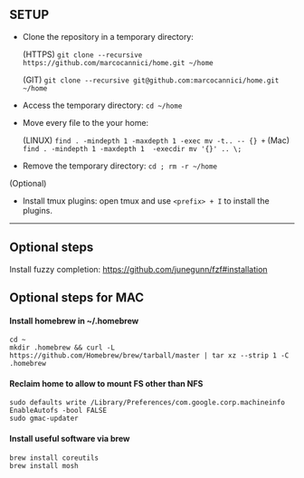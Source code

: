 ## SETUP
* Clone the repository in a temporary directory:

  (HTTPS) `git clone --recursive https://github.com/marcocannici/home.git ~/home`
  
  (GIT) `git clone --recursive git@github.com:marcocannici/home.git ~/home`

* Access the temporary directory: `cd ~/home`

* Move every file to the your home:

  (LINUX) `find . -mindepth 1 -maxdepth 1 -exec mv -t.. -- {} +`
  (Mac) `find . -mindepth 1 -maxdepth 1  -execdir mv '{}' .. \;`
  
* Remove the temporary directory: `cd ; rm -r ~/home`

(Optional)
* Install tmux plugins: open tmux and use `<prefix> + I` to install the plugins.

---

## Optional steps
Install fuzzy completion:
https://github.com/junegunn/fzf#installation

## Optional steps for MAC
#### Install homebrew in ~/.homebrew
```
cd ~
mkdir .homebrew && curl -L https://github.com/Homebrew/brew/tarball/master | tar xz --strip 1 -C .homebrew
```

#### Reclaim home to allow to mount FS other than NFS
```
sudo defaults write /Library/Preferences/com.google.corp.machineinfo EnableAutofs -bool FALSE
sudo gmac-updater
```

#### Install useful software via brew
```
brew install coreutils
brew install mosh
```
